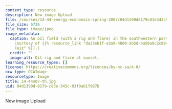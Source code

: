 ```yaml
---
content_type: resource
description: New image Upload
file: /courses/14-44-energy-economics-spring-2007/04d1390d8179c83e343c93f9ab1f987b_14-44s07-th.jpg
file_size: 6736
file_type: image/jpeg
image_metadata:
  caption: An oil field (with a rig and flare) in the southwestern part of Iran. (Image
    courtesy of {{% resource_link "da23eb1f-a3a9-48d0-ab5d-ba50a8c2c884" "Roozbeh
    Feiz" %}}.)
  credit: ''
  image-alt: Oil rig and flare at sunset.
learning_resource_types: []
license: https://creativecommons.org/licenses/by-nc-sa/4.0/
ocw_type: OCWImage
resourcetype: Image
title: 14-44s07-th.jpg
uid: 04d1390d-8179-c83e-343c-93f9ab1f987b
---
```

New image Upload